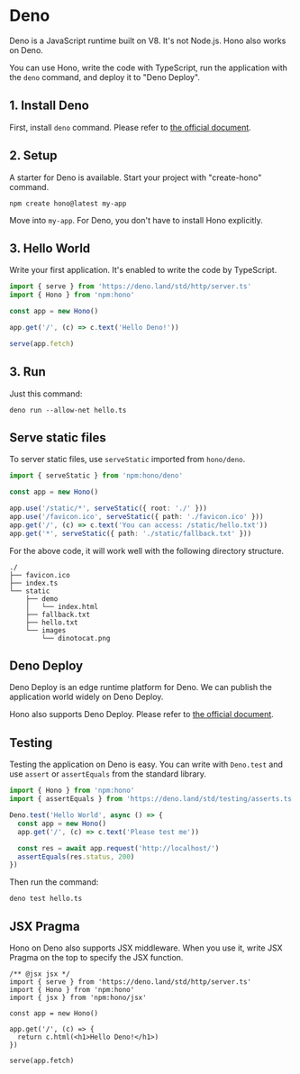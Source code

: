 # Deno

Deno is a JavaScript runtime built on V8. It's not Node.js.
Hono also works on Deno.

You can use Hono, write the code with TypeScript, run the application with the `deno` command, and deploy it to "Deno Deploy".

## 1. Install Deno

First, install `deno` command.
Please refer to [the official document](https://deno.land/manual/getting_started/installation).

## 2. Setup

A starter for Deno is available.
Start your project with "create-hono" command.

```
npm create hono@latest my-app
```

Move into `my-app`. For Deno, you don't have to install Hono explicitly.

## 3. Hello World

Write your first application. It's enabled to write the code by TypeScript.

```ts
import { serve } from 'https://deno.land/std/http/server.ts'
import { Hono } from 'npm:hono'

const app = new Hono()

app.get('/', (c) => c.text('Hello Deno!'))

serve(app.fetch)
```

## 3. Run

Just this command:

```
deno run --allow-net hello.ts
```

## Serve static files

To server static files, use `serveStatic` imported from `hono/deno`.

```ts
import { serveStatic } from 'npm:hono/deno'

const app = new Hono()

app.use('/static/*', serveStatic({ root: './' }))
app.use('/favicon.ico', serveStatic({ path: './favicon.ico' }))
app.get('/', (c) => c.text('You can access: /static/hello.txt'))
app.get('*', serveStatic({ path: './static/fallback.txt' }))
```

For the above code, it will work well with the following directory structure.

```
./
├── favicon.ico
├── index.ts
└── static
    ├── demo
    │   └── index.html
    ├── fallback.txt
    ├── hello.txt
    └── images
        └── dinotocat.png
```

## Deno Deploy

Deno Deploy is an edge runtime platform for Deno.
We can publish the application world widely on Deno Deploy.

Hono also supports Deno Deploy. Please refer to [the official document](https://deno.com).

## Testing

Testing the application on Deno is easy.
You can write with `Deno.test` and use `assert` or `assertEquals` from the standard library.

```ts
import { Hono } from 'npm:hono'
import { assertEquals } from 'https://deno.land/std/testing/asserts.ts'

Deno.test('Hello World', async () => {
  const app = new Hono()
  app.get('/', (c) => c.text('Please test me'))

  const res = await app.request('http://localhost/')
  assertEquals(res.status, 200)
})
```

Then run the command:

```
deno test hello.ts
```

## JSX Pragma

Hono on Deno also supports JSX middleware.
When you use it, write JSX Pragma on the top to specify the JSX function.

```tsx
/** @jsx jsx */
import { serve } from 'https://deno.land/std/http/server.ts'
import { Hono } from 'npm:hono'
import { jsx } from 'npm:hono/jsx'

const app = new Hono()

app.get('/', (c) => {
  return c.html(<h1>Hello Deno!</h1>)
})

serve(app.fetch)
```
